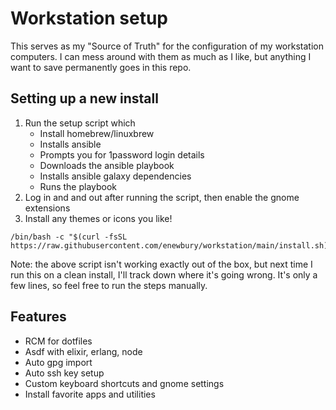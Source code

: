 # Workstation setup

This serves as my "Source of Truth" for the configuration of my workstation computers. I can mess around with them as much as I like, but anything I want to save permanently goes in this repo.

## Setting up a new install

1. Run the setup script which
   - Install homebrew/linuxbrew
   - Installs ansible
   - Prompts you for 1password login details
   - Downloads the ansible playbook
   - Installs ansible galaxy dependencies
   - Runs the playbook
2. Log in and and out after running the script, then enable the gnome extensions
3. Install any themes or icons you like!

```
/bin/bash -c "$(curl -fsSL https://raw.githubusercontent.com/enewbury/workstation/main/install.sh)"
```

Note: the above script isn't working exactly out of the box, but next time I run this on a clean install, I'll track down where it's going wrong. It's only a few lines, so feel free to run the steps manually.

## Features

- RCM for dotfiles
- Asdf with elixir, erlang, node
- Auto gpg import
- Auto ssh key setup
- Custom keyboard shortcuts and gnome settings
- Install favorite apps and utilities

